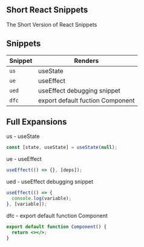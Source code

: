 ## Short React Snippets

The Short Version of React Snippets

## Snippets

| Snippet | Renders                          |
| ------- | -------------------------------- |
| `us`    | useState                         |
| `ue`    | useEffect                        |
| `ued`   | useEffect debugging snippet      |
| `dfc`   | export default fuction Component |

## Full Expansions

us - useState

```js
const [state, useState] = useState(null);
```

ue - useEffect

```js
useEffect(() => {}, [deps]);
```

ued - useEffect debugging snippet

```js
useEffect(() => {
  console.log(variable);
}, [variable]);
```

dfc - export default function Component

```jsx
export default function Component() {
  return <></>;
}
```
